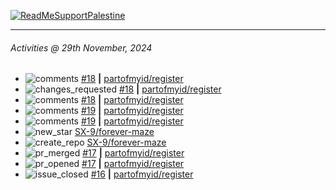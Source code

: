 [![ReadMeSupportPalestine](https://github.com/Safouene1/support-palestine-banner/blob/master/banner-support.svg)](https://github.com/Safouene1/support-palestine-banner)

---

<!--RECENT_ACTIVITY:last_update-->
###### Activities @ 29th November, 2024
<!--RECENT_ACTIVITY:last_update_end-->

<!--RECENT_ACTIVITY:start-->
- ![comments](https://cdn.jsdelivr.net/gh/Readme-Workflows/Readme-Icons@main/icons/octicons/Comment.svg) [#18](https://github.com/partofmyid/register/pull/18#discussion_r1861631810) **|** [partofmyid/register](https://github.com/partofmyid/register)<br>
- ![changes_requested](https://cdn.jsdelivr.net/gh/Readme-Workflows/Readme-Icons@main/icons/octicons/RequestedChanges.svg) [#18](https://github.com/partofmyid/register/pull/18#pullrequestreview-2466879628) **|** [partofmyid/register](https://github.com/partofmyid/register)<br>
- ![comments](https://cdn.jsdelivr.net/gh/Readme-Workflows/Readme-Icons@main/icons/octicons/Comment.svg) [#18](https://github.com/partofmyid/register/pull/18#discussion_r1861628257) **|** [partofmyid/register](https://github.com/partofmyid/register)<br>
- ![comments](https://cdn.jsdelivr.net/gh/Readme-Workflows/Readme-Icons@main/icons/octicons/Comment.svg) [#19](https://github.com/partofmyid/register/pull/19#discussion_r1861444279) **|** [partofmyid/register](https://github.com/partofmyid/register)<br>
- ![comments](https://cdn.jsdelivr.net/gh/Readme-Workflows/Readme-Icons@main/icons/octicons/Comment.svg) [#19](https://github.com/partofmyid/register/pull/19#issuecomment-2505075202) **|** [partofmyid/register](https://github.com/partofmyid/register)<br>
- ![new_star](https://cdn.jsdelivr.net/gh/Readme-Workflows/Readme-Icons@main/icons/octicons/StarredRepositoryYellow.svg) [SX-9/forever-maze](https://github.com/SX-9/forever-maze)<br>
- ![create_repo](https://cdn.jsdelivr.net/gh/Readme-Workflows/Readme-Icons@main/icons/octicons/Repository.svg) [SX-9/forever-maze](https://github.com/SX-9/forever-maze)<br>
- ![pr_merged](https://cdn.jsdelivr.net/gh/Readme-Workflows/Readme-Icons@main/icons/octicons/PullRequestMerged.svg) [#17](https://github.com/partofmyid/register/pull/17) **|** [partofmyid/register](https://github.com/partofmyid/register)<br>
- ![pr_opened](https://cdn.jsdelivr.net/gh/Readme-Workflows/Readme-Icons@main/icons/octicons/PullRequestOpened.svg) [#17](https://github.com/partofmyid/register/pull/17) **|** [partofmyid/register](https://github.com/partofmyid/register)<br>
- ![issue_closed](https://cdn.jsdelivr.net/gh/Readme-Workflows/Readme-Icons@main/icons/octicons/IssueClosed.svg) [#16](https://github.com/partofmyid/register/issues/16) **|** [partofmyid/register](https://github.com/partofmyid/register)<br>
<!--RECENT_ACTIVITY:end-->
